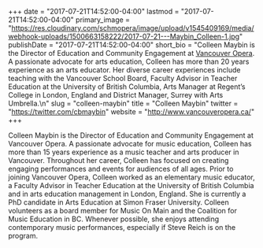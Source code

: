 +++
date = "2017-07-21T14:52:00-04:00"
lastmod = "2017-07-21T14:52:00-04:00"
primary_image = "https://res.cloudinary.com/schmopera/image/upload/v1545409169/media/webhook-uploads/1500663158222/2017-07-21---Maybin_Colleen-1.jpg"
publishDate = "2017-07-21T14:52:00-04:00"
short_bio = "Colleen Maybin is the Director of Education and Community Engagement at [Vancouver Opera](/scene/companies/vancouver-opera/). A passionate advocate for arts education, Colleen has more than 20 years experience as an arts educator. Her diverse career experiences include teaching with the Vancouver School Board, Faculty Advisor in Teacher Education at the University of British Columbia, Arts Manager at Regent’s College in London, England and District Manager, Surrey with Arts Umbrella.\n"
slug = "colleen-maybin"
title = "Colleen Maybin"
twitter = "https://twitter.com/cbmaybin"
website = "http://www.vancouveropera.ca/"
+++

Colleen Maybin is the Director of Education and Community Engagement at Vancouver Opera. A passionate advocate for music education, Colleen has more than 15 years experience as a music teacher and arts producer in Vancouver. Throughout her career, Colleen has focused on creating engaging performances and events for audiences of all ages. Prior to joining Vancouver Opera, Colleen worked as an elementary music educator, a Faculty Advisor in Teacher Education at the University of British Columbia and in arts education management in London, England. She is currently a PhD candidate in Arts Education at Simon Fraser University. Colleen volunteers as a board member for Music On Main
and the Coalition for Music Education in BC. Whenever possible, she enjoys attending contemporary music performances, especially if Steve Reich is on the program.
